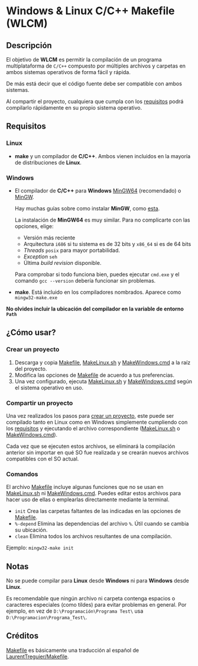 # Windows & Linux C/C++ Makefile (WLCM)

## Descripción

El objetivo de **WLCM** es permitir la compilación de un programa multiplataforma de `C/C++` compuesto por múltiples archivos y
carpetas en ambos sistemas operativos de forma fácil y rápida.

De más está decir que el código fuente debe ser compatible con ambos sistemas.

Al compartir el proyecto, cualquiera que cumpla con los [requisitos](#requisitos) podrá compilarlo rápidamente en su
propio sistema operativo.

## Requisitos

### Linux

- **make** y un compilador de **C/C++**. Ambos vienen incluidos en la mayoría de distribuciones de **Linux**.

### Windows

- El compilador de **C/C++** para **Windows**
[MinGW64](https://sourceforge.net/projects/mingw-w64/files/Toolchains%20targetting%20Win32/Personal%20Builds/mingw-builds/installer/mingw-w64-install.exe/download)
(recomendado) o [MinGW](https://sourceforge.net/projects/mingw/files/Installer/mingw-get-setup.exe/download).

  Hay muchas guías sobre como instalar **MinGW**, como [esta](https://platzi.com/tutoriales/1469-algoritmos/1901-como-instalar-gcc-para-compilar-programas-en-c-desde-la-consola-en-windows/).
  
  La instalación de **MinGW64** es muy similar. Para no complicarte con las opciones, elige:
  - Versión más reciente
  - Arquitectura `i686` si tu sistema es de 32 bits y `x86_64` si es de 64 bits
  - *Threads* `posix` para mayor portabilidad.
  - *Exception* `seh`
  - Última *build revision* disponible.

  Para comprobar si todo funciona bien, puedes ejecutar `cmd.exe` y el comando `gcc --version` debería funcionar sin
  problemas.

- **make**. Está incluido en los compiladores nombrados. Aparece como `mingw32-make.exe`

**No olvides incluir la ubicación del compilador en la variable de entorno `Path`**

## ¿Cómo usar?

### Crear un proyecto

1. Descarga y copia [Makefile](Makefile), [MakeLinux.sh](MakeLinux.sh) y [MakeWindows.cmd](MakeWindows.cmd) a la raíz
del proyecto.
2. Modifica las opciones de [Makefile](Makefile) de acuerdo a tus preferencias.
3. Una vez configurado, ejecuta [MakeLinux.sh](MakeLinux.sh) y [MakeWindows.cmd](MakeWindows.cmd) según el sistema
operativo en uso.

### Compartir un proyecto

Una vez realizados los pasos para [crear un proyecto](#crear-un-proyecto), este puede ser compilado tanto en Linux como en
Windows simplemente cumpliendo con los [requisitos](#requisitos) y ejecutando el archivo correspondiente
([MakeLinux.sh](MakeLinux.sh) o [MakeWindows.cmd](MakeWindows.cmd)).

Cada vez que se ejecuten estos archivos, se eliminará la compilación anterior sin importar en qué SO fue realizada y se
crearán nuevos archivos compatibles con el SO actual.

### Comandos

El archivo [Makefile](Makefile) incluye algunas funciones que no se usan en [MakeLinux.sh](MakeLinux.sh) ni
[MakeWindows.cmd](MakeWindows.cmd). Puedes editar estos archivos para hacer uso de ellas o emplearlas directamente
mediante la terminal.

- `init` Crea las carpetas faltantes de las indicadas en las opciones de [Makefile](Makefile).
- `%-depend` Elimina las dependencias del archivo `%`. Útil cuando se cambia su ubicación.
- `clean` Elimina todos los archivos resultantes de una compilación.

Ejemplo: `mingw32-make init`

## Notas

No se puede compilar para **Linux** desde **Windows** ni para **Windows** desde **Linux**.

Es recomendable que ningún archivo ni carpeta contenga espacios o caracteres especiales (como tildes) para evitar
problemas en general. Por ejemplo, en vez de `D:\Programación\Programa Test\` usa `D:\Programacion\Programa_Test\`.

## Créditos

[Makefile](Makefile) es básicamente una traducción al español de
[LaurentTreguier/Makefile](https://github.com/LaurentTreguier/Makefile).
